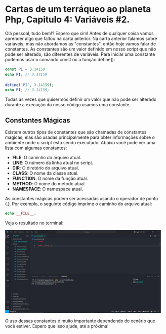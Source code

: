 # Cartas de um terráqueo ao planeta Php, Capitulo 4: Variáveis #2.

Olá pessoal, tudo bem!? Espero que sim!
Antes de qualquer coisa vamos aprender algo que faltou na carta anterior. Na carta anterior falamos sobre variáveis, mas não abordamos as "constantes", então hoje vamos falar de constantes.
As constantes são um valor definido em nosso script que não pode ser alterado, são diferentes de variáveis. Para iniciar uma constante podemos usar o comando const ou a função define():

~~~php
const PI = 3.14159
echo PI; // 3.14159

define('PI', 3.14159);
echo PI; // 3.14159;
~~~

Todas as vezes que quisermos definir um valor que não pode ser alterado durante a execução do nosso código usamos uma constante.

## Constantes Mágicas
Existem outros tipos de constantes que são chamadas de constantes magicas, elas são usadas principalmente para obter informações sobre o 
ambiente onde o script esta sendo executado. Abaixo você pode ver uma lista com algumas constantes:

- __FILE__: O caminho do arquivo atual.
- __LINE__: O número da linha atual no script.
- __DIR__: O diretório do arquivo atual.
- __CLASS__: O nome da classe atual.
- __FUNCTION__: O nome da função atual.
- __METHOD__: O nome do método atual.
- __NAMESPACE__: O namespace atual.

As constantes mágicas podem ser acessadas usando o operador de ponto (.). 
Por exemplo, o seguinte código imprime o caminho do arquivo atual:

~~~php
echo __FILE__;
~~~

Veja o resultado no terminal:

![php](php06.png)

O uso dessas constantes é muito importante dependendo do cenário que você estiver.
Espero que isso ajude, até a próxima!
